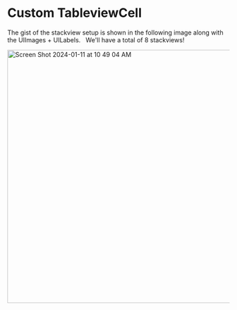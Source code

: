 # Custom TableviewCell

The gist of the stackview setup is shown in the following image along with the UIImages + UILabels.
&nbsp;
We'll have a total of 8 stackviews!

<img width="575" alt="Screen Shot 2024-01-11 at 10 49 04 AM" src="https://github.com/Eashir/TableviewCell/assets/20934684/7e01358c-5c7f-492f-9fb3-426f949491dc">

&nbsp;


